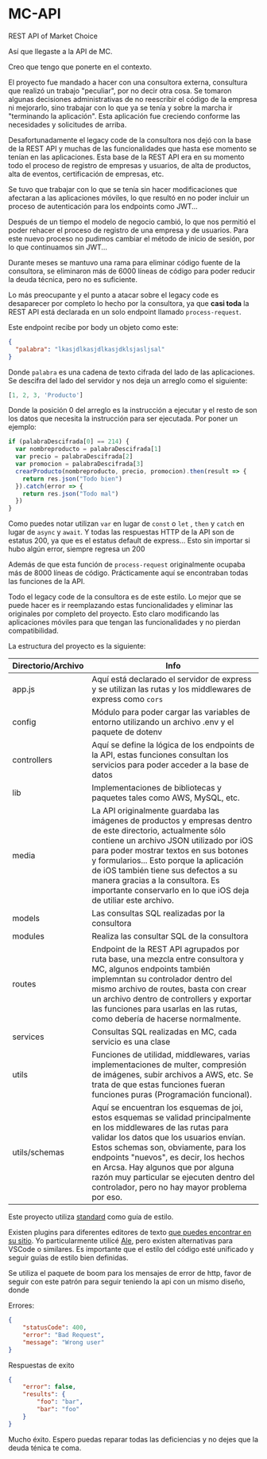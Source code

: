 # MC-API

REST API of Market Choice

Así que llegaste a la API de MC.

Creo que tengo que ponerte en el contexto.

El proyecto fue mandado a hacer con una consultora externa, consultura que realizó un trabajo "peculiar", por no decir otra cosa. Se tomaron algunas decisiones administrativas de no reescribir el código de la empresa ni mejorarlo, sino trabajar con lo que ya se tenía y sobre la marcha ir "terminando la aplicación". Esta aplicación fue creciendo conforme las necesidades y solicitudes de arriba.

Desafortunadamente el legacy code de la consultora nos dejó con la base de la REST API y muchas de las funcionalidades que hasta ese momento se tenían en las aplicaciones. Esta base de la REST API era en su momento todo el proceso de registro de empresas y usuarios, de alta de productos, alta de eventos, certificación de empresas, etc.

Se tuvo que trabajar con lo que se tenía sin hacer modificaciones que afectaran a las aplicaciones móviles, lo que resultó en no poder incluir un proceso de autenticación para los endpoints como JWT...

Después de un tiempo el modelo de negocio cambió, lo que nos permitió el poder rehacer el proceso de registro de una empresa y de usuarios. Para este nuevo proceso no pudimos cambiar el método de inicio de sesión, por lo que continuamos sin JWT...

Durante meses se mantuvo una rama para eliminar código fuente de la consultora, se eliminaron más de 6000 líneas de código para poder reducir la deuda técnica, pero no es suficiente.

Lo más preocupante y el punto a atacar sobre el legacy code es desaparecer por completo lo hecho por la consultora, ya que **casi toda** la REST API está declarada en un solo endpoint llamado `process-request`.

Este endpoint recibe por body un objeto como este:

```json
{
  "palabra": "lkasjdlkasjdlkasjdklsjasljsal"
}
```

Donde `palabra` es una cadena de texto cifrada del lado de las aplicaciones. Se descifra del lado del servidor y nos deja un arreglo como el siguiente:

```javascript
[1, 2, 3, 'Producto']
```

Donde la posición 0 del arreglo es la instrucción a ejecutar y el resto de son los datos que necesita la instrucción para ser ejecutada. Por poner un ejemplo:

```javascript
if (palabraDescifrada[0] == 214) {
  var nombreproducto = palabraDescifrada[1]
  var precio = palabraDescifrada[2]
  var promocion = palabraDescifrada[3]
  crearProducto(nombreproducto, precio, promocion).then(result => {
    return res.json("Todo bien")
  }).catch(error => {
    return res.json("Todo mal")
  })
}
```

Como puedes notar utilizan `var` en lugar de `const` o `let` , `then` y `catch` en lugar de `async` y `await`. Y todas las respuestas HTTP de la API son de estatus 200, ya que es el estatus default de express... Esto sin importar si hubo algún error, siempre regresa un 200

Además de que esta función de `process-request` originalmente ocupaba más de 8000 líneas de código. Prácticamente aquí se encontraban todas las funciones de la API.

Todo el legacy code de la consultora es de este estilo. Lo mejor que se puede hacer es ir reemplazando estas funcionalidades y eliminar las originales por completo del proyecto. Esto claro modificando las aplicaciones móviles para que tengan las funcionalidades y no pierdan compatibilidad.

La estructura del proyecto es la siguiente:

| Directorio/Archivo | Info |
|---|---|
| app.js | Aquí está declarado el servidor de express y se utilizan las rutas y los middlewares de express como `cors` |
| config | Módulo para poder cargar las variables de entorno utilizando un archivo .env y el paquete de dotenv |
| controllers | Aquí se define la lógica de los endpoints de la API, estas funciones consultan los servicios para poder acceder a la base de datos |
| lib | Implementaciones de bibliotecas y paquetes tales como AWS, MySQL, etc. |
| media | La API originalmente guardaba las imágenes de productos y empresas dentro de este directorio, actualmente sólo contiene un archivo JSON utilizado por iOS para poder mostrar textos en sus botones y formularios... Esto porque la aplicación de iOS también tiene sus defectos a su manera gracias a la consultora. Es importante conservarlo en lo que iOS deja de utiliar este archivo. |
| models | Las consultas SQL realizadas por la consultora |
| modules | Realiza las consultar SQL de la consultora |
| routes | Endpoint de la REST API agrupados por ruta base, una mezcla entre consultora y MC, algunos endpoints también implemntan su controlador dentro del mismo archivo de routes, basta con crear un archivo dentro de controllers y exportar las funciones para usarlas en las rutas, como debería de hacerse normalmente. |
| services | Consultas SQL realizadas en MC, cada servicio es una clase |
| utils | Funciones de utilidad, middlewares, varias implementaciones de multer, compresión de imágenes, subir archivos a AWS, etc. Se trata de que estas funciones fueran funciones puras (Programación funcional). |
| utils/schemas | Aquí se encuentran los esquemas de joi, estos esquemas se validad principalmente en los middlewares de las rutas para validar los datos que los usuarios envían. Estos schemas son, obviamente, para los endpoints "nuevos", es decir, los hechos en Arcsa. Hay algunos que por alguna razón muy particular se ejecuten dentro del controlador, pero no hay mayor problema por eso. |

Este proyecto utiliza [standard](https://standardjs.com/) como guía de estilo.

Existen plugins para diferentes editores de texto [que puedes encontrar en su sitio](https://standardjs.com/#install). Yo particularmente utilicé [Ale](https://github.com/dense-analysis/ale), pero existen alternativas para VSCode o similares. Es importante que el estilo del código esté unificado y seguir guías de estilo bien definidas.

Se utiliza el paquete de boom para los mensajes de error de http, favor de seguir con este patrón para seguir teniendo la api con un mismo diseño, donde

Errores:

```json
{
    "statusCode": 400,
    "error": "Bad Request",
    "message": "Wrong user"
}
```

Respuestas de exito

```json
{
    "error": false,
    "results": {
        "foo": "bar",
        "bar": "foo"
    }
}
```

Mucho éxito. Espero puedas reparar todas las deficiencias y no dejes que la deuda ténica te coma.
